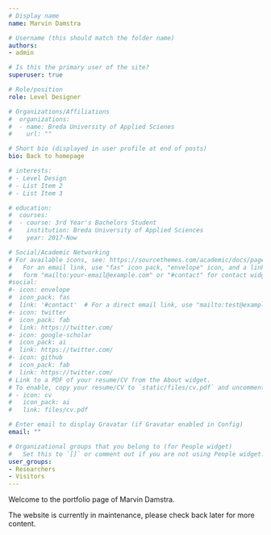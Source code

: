 ```yaml
---
# Display name
name: Marvin Damstra

# Username (this should match the folder name)
authors:
- admin

# Is this the primary user of the site?
superuser: true

# Role/position
role: Level Designer

# Organizations/Affiliations
#  organizations:
#  - name: Breda University of Applied Scienes
#    url: ""

# Short bio (displayed in user profile at end of posts)
bio: Back to homepage

# interests:
# - Level Design
# - List Item 2
# - List Item 3

# education:
#  courses:
#  - course: 3rd Year's Bachelors Student
#    institution: Breda University of Applied Sciences
#    year: 2017-Now

# Social/Academic Networking
# For available icons, see: https://sourcethemes.com/academic/docs/page-builder/#icons
#   For an email link, use "fas" icon pack, "envelope" icon, and a link in the
#   form "mailto:your-email@example.com" or "#contact" for contact widget.
#social:
#- icon: envelope
#  icon_pack: fas
#  link: '#contact'  # For a direct email link, use "mailto:test@example.org".
#- icon: twitter
#  icon_pack: fab
#  link: https://twitter.com/
#- icon: google-scholar
#  icon_pack: ai
#  link: https://twitter.com/
#- icon: github
#  icon_pack: fab
#  link: https://twitter.com/
# Link to a PDF of your resume/CV from the About widget.
# To enable, copy your resume/CV to `static/files/cv.pdf` and uncomment the lines below.
# - icon: cv
#   icon_pack: ai
#   link: files/cv.pdf

# Enter email to display Gravatar (if Gravatar enabled in Config)
email: ""

# Organizational groups that you belong to (for People widget)
#   Set this to `[]` or comment out if you are not using People widget.
user_groups:
- Researchers
- Visitors
---
```


Welcome to the portfolio page of Marvin Damstra.

The website is currently in maintenance, please check back later for more content.

